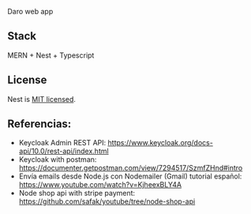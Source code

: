 Daro web app

## Stack
MERN + Nest + Typescript

## License

Nest is [MIT licensed](LICENSE).


## Referencias:
- Keycloak Admin REST API: https://www.keycloak.org/docs-api/10.0/rest-api/index.html
- Keycloak with postman: https://documenter.getpostman.com/view/7294517/SzmfZHnd#intro
- Envía emails desde Node.js con Nodemailer (Gmail) tutorial español: https://www.youtube.com/watch?v=KjheexBLY4A
- Node shop api with stripe payment:  https://github.com/safak/youtube/tree/node-shop-api


